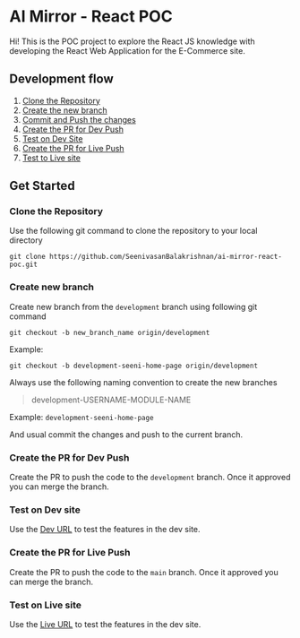 
# AI Mirror - React POC

Hi!
This is the POC project to explore the React JS knowledge with developing the React Web Application for the E-Commerce site.

## Development flow
 1. [Clone the Repository](../../#clone-the-Repository)
 2. [Create the new branch](../../#create-new-branch)
 3. [Commit and Push the changes](../../#create-new-branch)
 4. [Create the PR for Dev Push](../../#create-the-PR-for-dev-push)
 5. [Test on Dev Site](../../#test-on-live-site)
 4. [Create the PR for Live Push](../../#create-the-PR-for-live-push)
 5. [Test to Live site](../../#test-on-live-site)

## Get Started
### Clone the Repository
Use the following git command to clone the repository to your local directory
```git
git clone https://github.com/SeenivasanBalakrishnan/ai-mirror-react-poc.git
```
### Create new branch
Create new branch from the `development` branch using following git command
```git
git checkout -b new_branch_name origin/development
```
Example:
```git
git checkout -b development-seeni-home-page origin/development
```
Always use the following naming convention to create the new branches
> development-USERNAME-MODULE-NAME

Example: `development-seeni-home-page`

And usual commit the changes and push to the current branch.

### Create the PR for Dev Push
Create the PR to push the code to the `development` branch. Once it approved you can merge the branch.

### Test on Dev site
Use the [Dev URL](https://seenivasanbalakrishnan.github.io/ai-mirror-react-poc/dev/) to test the features in the dev site.
 
### Create the PR for Live Push
Create the PR to push the code to the `main` branch. Once it approved you can merge the branch.

### Test on Live site
Use the [Live URL](https://seenivasanbalakrishnan.github.io/ai-mirror-react-poc/live/) to test the features in the dev site.
